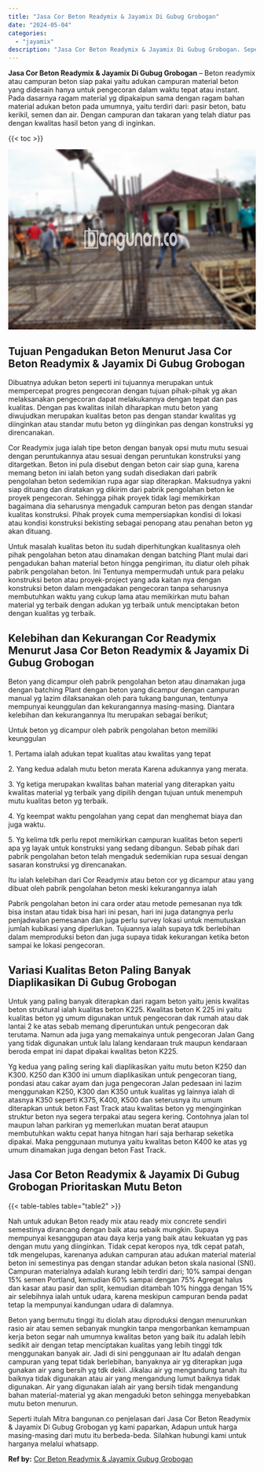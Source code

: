 ```yaml
---
title: "Jasa Cor Beton Readymix & Jayamix Di Gubug Grobogan"
date: "2024-05-04"
categories: 
  - "jayamix"
description: "Jasa Cor Beton Readymix & Jayamix Di Gubug Grobogan. Seperti itulah Mitra bangunan.co penjelasan dari Jasa Cor Beton Readymix & Jayamix Di Gubug Grobogan yg..."
---
```


**Jasa Cor Beton Readymix & Jayamix Di Gubug Grobogan** – Beton readymix atau campuran beton siap pakai yaitu adukan campuran material beton yang didesain hanya untuk pengecoran dalam waktu tepat atau instant. Pada dasarnya ragam material yg dipakaipun sama dengan ragam bahan material adukan beton pada umumnya, yaitu terdiri dari: pasir beton, batu kerikil, semen dan air. Dengan campuran dan takaran yang telah diatur pas dengan kwalitas hasil beton yang di inginkan.

{{< toc >}}

![Jasa Cor Beton Readymix & Jayamix Di Gubug Grobogan](/images/jasa-cor-readymix-15.png)

## Tujuan Pengadukan Beton Menurut Jasa Cor Beton Readymix & Jayamix Di Gubug Grobogan

Dibuatnya adukan beton seperti ini tujuannya merupakan untuk mempercepat progres pengecoran dengan tujuan pihak-pihak yg akan melaksanakan pengecoran dapat melakukannya dengan tepat dan pas kualitas. Dengan pas kwalitas inilah diharapkan mutu beton yang diwujudkan merupakan kualitas beton pas dengan standar kwalitas yg diinginkan atau standar mutu beton yg diinginkan pas dengan konstruksi yg direncanakan.

Cor Readymix juga ialah tipe beton dengan banyak opsi mutu mutu sesuai dengan peruntukannya atau sesuai dengan peruntukan konstruksi yang ditargetkan. Beton ini pula disebut dengan beton cair siap guna, karena memang beton ini ialah beton yang sudah disediakan dari pabrik pengolahan beton sedemikian rupa agar siap diterapkan. Maksudnya yakni siap dituang dan diratakan yg dikirim dari pabrik pengolahan beton ke proyek pengecoran. Sehingga pihak proyek tidak lagi memikirkan bagaimana dia seharusnya mengaduk campuran beton pas dengan standar kualitas konstruksi. Pihak proyek cuma mempersiapkan kondisi di lokasi atau kondisi konstruksi bekisting sebagai penopang atau penahan beton yg akan dituang.

Untuk masalah kualitas beton itu sudah diperhitungkan kualitasnya oleh pihak pengolahan beton atau dinamakan dengan batching Plant mulai dari pengadukan bahan material beton hingga pengiriman, itu diatur oleh pihak pabrik pengolahan beton. Ini Tentunya mempermudah untuk para pelaku konstruksi beton atau proyek-project yang ada kaitan nya dengan konstruksi beton dalam mengadakan pengecoran tanpa seharusnya membutuhkan waktu yang cukup lama atau memikirkan mutu bahan material yg terbaik dengan adukan yg terbaik untuk menciptakan beton dengan kualitas yg terbaik.

## Kelebihan dan Kekurangan Cor Readymix Menurut Jasa Cor Beton Readymix & Jayamix Di Gubug Grobogan

Beton yang dicampur oleh pabrik pengolahan beton atau dinamakan juga dengan batching Plant dengan beton yang dicampur dengan campuran manual yg lazim dilaksanakan oleh para tukang bangunan, tentunya mempunyai keunggulan dan kekurangannya masing-masing. Diantara kelebihan dan kekurangannya Itu merupakan sebagai berikut;

Untuk beton yg dicampur oleh pabrik pengolahan beton memiliki keunggulan

1\. Pertama ialah adukan tepat kualitas atau kwalitas yang tepat

2\. Yang kedua adalah mutu beton merata Karena adukannya yang merata.

3\. Yg ketiga merupakan kwalitas bahan material yang diterapkan yaitu kwalitas material yg terbaik yang dipilih dengan tujuan untuk menempuh mutu kualitas beton yg terbaik.

4\. Yg keempat waktu pengolahan yang cepat dan menghemat biaya dan juga waktu.

5\. Yg kelima tdk perlu repot memikirkan campuran kualitas beton seperti apa yg layak untuk konstruksi yang sedang dibangun. Sebab pihak dari pabrik pengolahan beton telah mengaduk sedemikian rupa sesuai dengan sasaran konstruksi yg direncanakan.

Itu ialah kelebihan dari Cor Readymix atau beton cor yg dicampur atau yang dibuat oleh pabrik pengolahan beton meski kekurangannya ialah

Pabrik pengolahan beton ini cara order atau metode pemesanan nya tdk bisa instan atau tidak bisa hari ini pesan, hari ini juga datangnya perlu penjadwalan pemesanan dan juga perlu survey lokasi untuk memutuskan jumlah kubikasi yang diperlukan. Tujuannya ialah supaya tdk berlebihan dalam memproduksi beton dan juga supaya tidak kekurangan ketika beton sampai ke lokasi pengecoran.

## Variasi Kualitas Beton Paling Banyak Diaplikasikan Di Gubug Grobogan

Untuk yang paling banyak diterapkan dari ragam beton yaitu jenis kwalitas beton struktural ialah kualitas beton K225. Kwalitas beton K 225 ini yaitu kualitas beton yg umum digunakan untuk pengecoran dak rumah atau dak lantai 2 ke atas sebab memang diperuntukan untuk pengecoran dak terutama. Namun ada juga yang memakainya untuk pengecoran Jalan Gang yang tidak digunakan untuk lalu lalang kendaraan truk maupun kendaraan beroda empat ini dapat dipakai kwalitas beton K225.

Yg kedua yang paling sering kali diaplikasikan yaitu mutu beton K250 dan K300. K250 dan K300 ini umum diaplikasikan untuk pengecoran tiang, pondasi atau cakar ayam dan juga pengecoran Jalan pedesaan ini lazim menggunakan K250, K300 dan K350 untuk kualitas yg lainnya ialah di atasnya K350 seperti K375, K400, K500 dan seterusnya itu umum diterapkan untuk beton Fast Track atau kwalitas beton yg menginginkan struktur beton nya segera terpakai atau segera kering. Contohnya jalan tol maupun lahan parkiran yg memerlukan muatan berat ataupun membutuhkan waktu cepat hanya hitngan hari saja berharap seketika dipakai. Maka penggunaan mutunya yaitu kwalitas beton K400 ke atas yg umum dinamakan juga dengan beton Fast Track.

## Jasa Cor Beton Readymix & Jayamix Di Gubug Grobogan Prioritaskan Mutu Beton

{{< table-tables table="table2" >}}

Nah untuk adukan Beton ready mix atau ready mix concrete sendiri semestinya dirancang dengan baik atau sebaik mungkin. Supaya mempunyai kesanggupan atau daya kerja yang baik atau kekuatan yg pas dengan mutu yang diinginkan. Tidak cepat keropos nya, tdk cepat patah, tdk mengelupas, karenanya adukan campuran atau adukan material material beton ini semestinya pas dengan standar adukan beton skala nasional (SNI). Campuran materialnya adalah kurang lebih terdiri dari; 10% sampai dengan 15% semen Portland, kemudian 60% sampai dengan 75% Agregat halus dan kasar atau pasir dan split, kemudian ditambah 10% hingga dengan 15% air selebihnya ialah untuk udara, karena meskipun campuran benda padat tetap Ia mempunyai kandungan udara di dalamnya.

Beton yang bermutu tinggi itu diolah atau diproduksi dengan menurunkan rasio air atau semen sebanyak mungkin tanpa mengorbankan kemampuan kerja beton segar nah umumnya kwalitas beton yang baik itu adalah lebih sedikit air dengan tetap menciptakan kualitas yang lebih tinggi tdk menggunakan banyak air. Jadi di sini penggunaan air Itu adalah dengan campuran yang tepat tidak berlebihan, banyaknya air yg diterapkan juga gunakan air yang bersih yg tdk dekil. Jikalau air yg mengandung tanah itu baiknya tidak digunakan atau air yang mengandung lumut baiknya tidak digunakan. Air yang digunakan ialah air yang bersih tidak mengandung bahan material-material yg akan mengaduki beton sehingga menyebabkan mutu beton menurun.

Seperti itulah Mitra bangunan.co penjelasan dari Jasa Cor Beton Readymix & Jayamix Di Gubug Grobogan yg kami paparkan, Adapun untuk harga masing-masing dari mutu itu berbeda-beda. Silahkan hubungi kami untuk harganya melalui whatsapp.

**Ref by:** [Cor Beton Readymix & Jayamix Gubug Grobogan](https://id.wikipedia.org/wiki/Cor)
